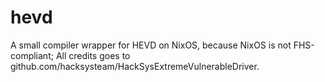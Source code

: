 # hevd
A small compiler wrapper for HEVD on NixOS, because NixOS is not FHS-compliant; All credits goes to github.com/hacksysteam/HackSysExtremeVulnerableDriver.
